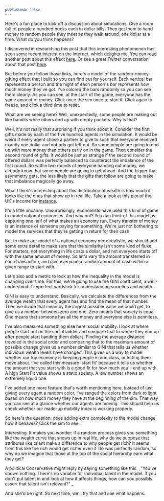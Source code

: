 ```yaml
---
published: false
---
```

Here's a fun place to kick off a discussion about simulations. Give a room full of people a hundred bucks each in dollar bills. Then get them to hand money to random people they meet as they walk around, one dollar at a time. What do you think happens?

I discovered in researching this post that this interesting phenomenon has seen some recent interest on the internet, which delights me. You can read another post about this effect [here](http://www.decisionsciencenews.com/2017/06/19/counterintuitive-problem-everyone-room-keeps-giving-dollars-random-others-youll-never-guess-happens-next/). Or see a great Twitter conversation about that post [here](https://twitter.com/darrenglass/status/879332005078544384).

But before you follow those links, here's a model of the random-money-gifting effect that I built so you can find out for yourself. Each vertical bar represents a person and the hight of each person's bar represents how much money they've got. I've colored the bars randomly so you can see them clearly. As you can see, at the start of the game, everyone has the same amount of money. Click once the sim once to start it. Click again to freeze, and click a third time to reset. 




What are we seeing here? Well, unexpectedly, some people are making out like bandits while others end up with empty pockets. Why is that?

Well, it's not really that surprising if you think about it. Consider the first gifts made by each of the five hundred agents in the simulation. It would be weird if every agent chose a partner to give to such that everyone received exactly one dollar and nobody got left out. So some people are going to end up with more money than others early on in the game. Then consider the second round of gifts. It would be just as strange if the second round of offered dollars was perfectly balanced to counteract the imbalance of the first round. So within two rounds of everyone handing out money, we already know that some people are going to get ahead. And the bigger that asymmetry gets, the less likely that the gifts that follow are going to make that imbalance magically go away. 



What I think's interesting about this distribution of wealth is how much it looks like the ones that show up in real life. Take a look at this plot of the UK's income for [instance](https://www.thenetworkforsocialchange.org.uk/resources/am-i-rich.html). 

It's a little uncanny. Unsurprisingly, economists have used this kind of game to model national economies. And why not? You can think of this model as capturing one half of what makes an economy run. Every transfer of money is an instance of someone paying for something. We're just not bothering to model the services that they're getting in return for their cash. 

But to make our model of a national economy more realistic, we should add some extra detail to make sure that the similarity isn't some kind of fluke. For starters, not everything in life costs a dollar, and not everyone starts off with the same amount of money. So let's vary the amount transferred in each transaction, and give everyone a random amount of cash within a given range to start with. 

Let's also add a metric to look at how the inequality in the model is changing over time. For this, we're going to use the GINI coefficient, a well-understood if imperfect yardstick for understanding societies and wealth. 

GINI is easy to understand. Basically, we calculate the differences from the average wealth that every agent has and find the mean of that number. Then we divide that mean by the largest possible value we could get, to give us a number between zero and one. Zero means that society is equal. One means that someone has all the money and everyone else is penniless. 

I've also measured something else here: social mobility. I look at where people start out on the social ladder and compare that to where they end up after people start handing them dollars. Finding the average distance traveled in the social order and comparing that to the maximum amount of possible change gives us a number similar to GINI that tells us whether individual wealth levels have changed. This gives us a way to model whether our toy economy is keeping people in one class, or letting them move about. I've called this measure 'start fit' because it tells us whether the amount that you start with is a good fit for how much you'll end up with. A high Start Fit value shows a static society. A low number shows an extremely liquid one. 

I've added one more feature that's worth mentioning here. Instead of just giving every agent a random color, I've ranged the colors from dark to light based on how much money they have at the beginning of the sim. That way you can see at a glance whether our agents are moving. This should help us check whether our made-up mobility index is working properly. 

So here's the question: does adding extra complexity to the model change how it behaves? Click the sim to see. 




Interesting. It makes you wonder: if a random process gives you something like the wealth curve that shows up in real life, why do we suppose that attributes like talent make a difference to why people get rich? It seems from this like the rich would get richer even if life was perfectly random, so why do we imagine that those at the top of the social hierarchy earn what they get?

A political Conservative might reply by saying something like this:
_"You've shown nothing. There's no variable for individual talent in the model. If you don't put talent in and look at how it affects things, how can you possibly assert that talent isn't relevant?"
_

And she'd be right. So next time, we'll try that and see what happens.
